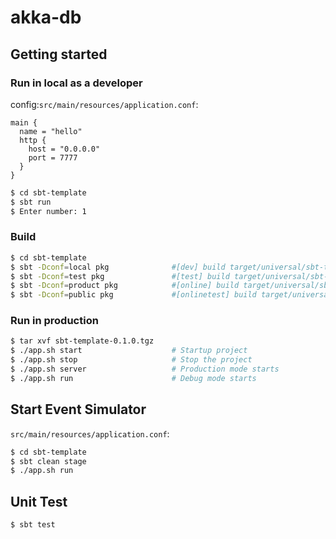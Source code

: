 # akka-db

## Getting started

### Run in local as a developer

config:`src/main/resources/application.conf`:

```config
main {
  name = "hello"
  http {
    host = "0.0.0.0"
    port = 7777
  }
}

```


```bash
$ cd sbt-template
$ sbt run 
$ Enter number: 1
```

### Build 

```bash
$ cd sbt-template
$ sbt -Dconf=local pkg              #[dev] build target/universal/sbt-template-0.1.0.tgz
$ sbt -Dconf=test pkg               #[test] build target/universal/sbt-template-0.1.0.tgz
$ sbt -Dconf=product pkg            #[online] build target/universal/sbt-template-0.1.0.tgz
$ sbt -Dconf=public pkg             #[onlinetest] build target/universal/sbt-template-0.1.0.tgz

```

### Run in production

```bash
$ tar xvf sbt-template-0.1.0.tgz
$ ./app.sh start                    # Startup project
$ ./app.sh stop                     # Stop the project
$ ./app.sh server                   # Production mode starts
$ ./app.sh run                      # Debug mode starts

```

## Start Event Simulator

`src/main/resources/application.conf`:

```bash
$ cd sbt-template
$ sbt clean stage
$ ./app.sh run
```

## Unit Test

```bash
$ sbt test
```
